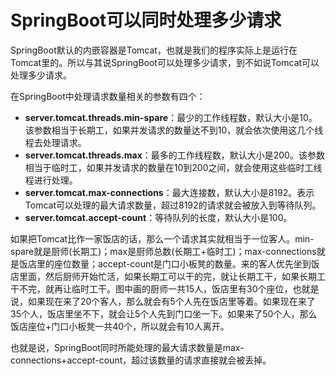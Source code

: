 # SpringBoot可以同时处理多少请求

 SpringBoot默认的内嵌容器是Tomcat，也就是我们的程序实际上是运行在Tomcat里的。所以与其说SpringBoot可以处理多少请求，到不如说Tomcat可以处理多少请求。

在SpringBoot中处理请求数量相关的参数有四个：

+ **server.tomcat.threads.min-spare**：最少的工作线程数，默认大小是10。该参数相当于长期工，如果并发请求的数量达不到10，就会依次使用这几个线程去处理请求。
+ **server.tomcat.threads.max**：最多的工作线程数，默认大小是200。该参数相当于临时工，如果并发请求的数量在10到200之间，就会使用这些临时工线程进行处理。
+ **server.tomcat.max-connections**：最大连接数，默认大小是8192。表示Tomcat可以处理的最大请求数量，超过8192的请求就会被放入到等待队列。
+ **server.tomcat.accept-count**：等待队列的长度，默认大小是100。

 如果把Tomcat比作一家饭店的话，那么一个请求其实就相当于一位客人。min-spare就是厨师(长期工)；max是厨师总数(长期工+临时工)；max-connections就是饭店里的座位数量；accept-count是门口小板凳的数量。来的客人优先坐到饭店里面，然后厨师开始忙活，如果长期工可以干的完，就让长期工干，如果长期工干不完，就再让临时工干。图中画的厨师一共15人，饭店里有30个座位，也就是说，如果现在来了20个客人，那么就会有5个人先在饭店里等着。如果现在来了35个人，饭店里坐不下，就会让5个人先到门口坐一下。如果来了50个人，那么饭店座位+门口小板凳一共40个，所以就会有10人离开。

也就是说，SpringBoot同时所能处理的最大请求数量是max-connections+accept-count，超过该数量的请求直接就会被丢掉。
